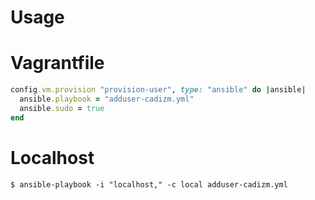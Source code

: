 
# Usage

Vagrantfile
===========

```ruby
config.vm.provision "provision-user", type: "ansible" do |ansible|
  ansible.playbook = "adduser-cadizm.yml"
  ansible.sudo = true
end
```

Localhost
=========

```
$ ansible-playbook -i "localhost," -c local adduser-cadizm.yml
```
